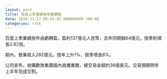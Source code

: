 ```yaml
---
layout: post
title: 百度上季業績按年虧轉盈
date: 2020-11-17 08:54:03.000000000 +08:00
categories: rthk
---
```


百度上季業績按年由虧轉盈，盈利137億元人民幣，去年同期蝕64億元，按季則增長2.82倍。

期內，營業收入282億元，按年上升1%，按季增長8%。

公司宣布，收購歡聚集團國內直播業務，總交易金額約36億美元，交易預期明年上半年完成交割。
